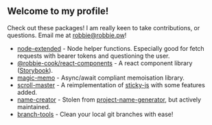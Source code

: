 ## Welcome to my profile!

Check out these packages! I am really keen to take contributions,
or questions. Email me at robbie@robbie.pw!

- [node-extended](https://www.npmjs.com/package/node-extended) - Node helper functions. Especially good for fetch requests with bearer tokens and questioning the user.
- [@robbie-cook/react-components](https://www.npmjs.com/package/@robbie-cook/react-components) - A react component library ([Storybook](https://reactcomponents.robbie.pw)).
- [magic-memo](https://www.npmjs.com/package/magic-memo) - Async/await compliant memoisation library.
- [scroll-master](https://www.npmjs.com/package/scroll-master) - A reimplementation of [sticky-js](https://rgalus.github.io/sticky-js/) with some features added.
- [name-creator](https://www.npmjs.com/package/name-creator) - Stolen from  [project-name-generator](https://github.com/aceakash/project-name-generator), but actively maintained.
- [branch-tools](https://www.npmjs.com/package/branch-tools) - Clean your local git branches with ease!
